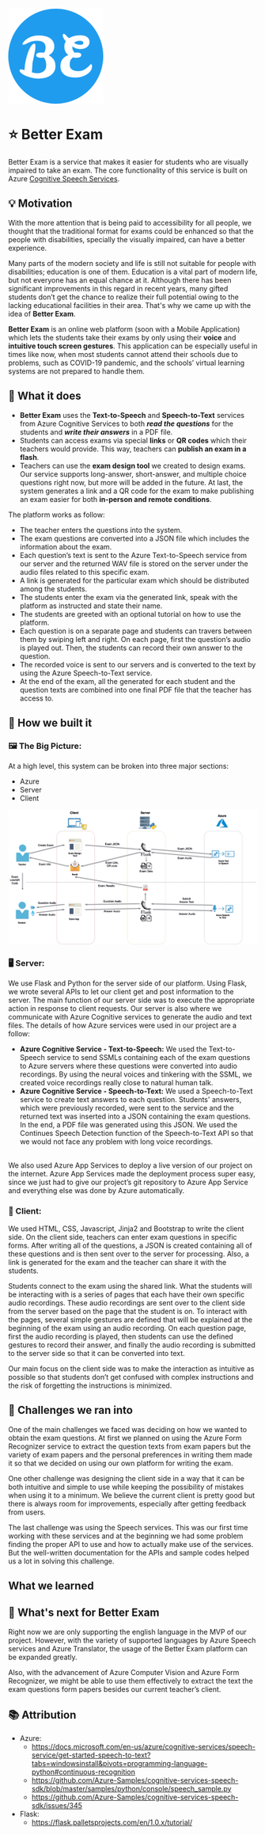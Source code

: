 ![logo](/app/static/asset/favicon/android-chrome-192x192.png)
# ⭐️ Better Exam
Better Exam is a service that makes it easier for students who are visually impaired to take an exam. The core functionality of this service is built on Azure [Cognitive Speech Services](https://azure.microsoft.com/en-us/services/cognitive-services/speech-services/). 


## 💡 Motivation
With the more attention that is being paid to accessibility for all people, we thought that the traditional format for exams could be enhanced so that the people with disabilities, specially the visually impaired, can have a better experience.

Many parts of the modern society and life is still not suitable for people with disabilities; education is one of them. Education is a vital part of modern life, but not everyone has an equal chance at it. Although there has been significant improvements in this regard in recent years, many gifted students don’t get the chance to realize their full potential owing to the lacking educational facilities in their area. That's why we came up with the idea of **Better Exam**.

**Better Exam** is an online web platform (soon with a Mobile Application) which lets the students take their exams by only using their **voice** and **intuitive touch screen gestures**. This application can be especially useful in times like now, when most students cannot attend their schools due to problems, such as COVID-19 pandemic, and the schools’ virtual learning systems are not prepared to handle them.

## 🚀 What it does
- **Better Exam** uses the **Text-to-Speech** and **Speech-to-Text** services from Azure Cognitive Services to both ***read the questions*** for the students and ***write their answers*** in a PDF file. 
- Students can access exams via special **links** or **QR codes** which their teachers would provide. This way, teachers can **publish an exam in a flash**.
- Teachers can use the **exam design tool** we created to design exams. Our service supports long-answer, short-answer, and multiple choice questions right now, but more will be added in the future. At last, the system generates a link and a QR code for the exam to make publishing an exam easier for both **in-person and remote conditions**.

The platform works as follow:
- The teacher enters the questions into the system.
- The exam questions are converted into a JSON file which includes the information about the exam.
- Each question’s text is sent to the Azure Text-to-Speech service from our server and the returned WAV file is stored on the server under the audio files related to this specific exam.
- A link is generated for the particular exam which should be distributed among the students.
- The students enter the exam via the generated link, speak with the platform as instructed and state their name.
- The students are greeted with an optional tutorial on how to use the platform.
- Each question is on a separate page and students can travers between them by swiping left and right. On each page, first the question’s audio is played out. Then, the students can record their own answer to the question.
- The recorded voice is sent to our servers and is converted to the text by using the Azure Speech-to-Text service.
- At the end of the exam, all the generated for each student and the question texts are combined into one final PDF file that the teacher has access to.

## 🔧 How we built it
### 🖼 The Big Picture:

At a high level, this system can be broken into three major sections:
- Azure
- Server
- Client

![architecture](/app/static/asset/image/arch.jpg)
### 🖥 Server:

We use Flask and Python for the server side of our platform. Using Flask, we wrote several APIs to let our client get and post information to the server. The main function of our server side was to execute the appropriate action in response to client requests. Our server is also where we communicate with Azure Cognitive services to generate the audio and text files. The details of how Azure services were used in our project are a follow:
* **Azure Cognitive Service - Text-to-Speech:** We used the Text-to-Speech service to send SSMLs containing each of the exam questions to Azure servers where these questions were converted into audio recordings. By using the neural voices and tinkering with the SSML, we created voice recordings really close to natural human talk. 
* **Azure Cognitive Service - Speech-to-Text:** We used a Speech-to-Text service to create text answers to each question. Students' answers, which were previously recorded, were sent to the service and the returned text was inserted into a JSON containing the exam questions.  In the end, a PDF file was generated using this JSON. We used the Continues Speech Detection function of the Speech-to-Text API so that we would not face any problem with long voice recordings.
<br/>
We also used Azure App Services to deploy a live version of our project on the internet. Azure App Services made the deployment process super easy, since we just had to give our project’s git repository to Azure App Service and everything else was done by Azure automatically. 


### 📱 Client:

We used HTML, CSS, Javascript, Jinja2 and Bootstrap to write the client side. On the client side, teachers can enter exam questions in specific forms. After writing all of the questions, a JSON is created containing all of these questions and is then sent over to the server for processing. Also, a link is generated for the exam and the teacher can share it with the students.<br/>

Students connect to the exam using the shared link. What the students will be interacting with is a series of pages that each have their own specific audio recordings. These audio recordings are sent over to the client side from the server based on the page that the student is on. To interact with the pages, several simple gestures are defined that will be explained at the beginning of the exam using an audio recording. On each question page, first the audio recording is played, then students can use the defined gestures to record their answer, and finally the audio recording is submitted to the server side so that it can be converted into text.<br/>

Our main focus on the client side was to make the interaction as intuitive as possible so that students don’t get confused with complex instructions and the risk of forgetting the instructions is minimized.
<br/>

## 🧗 Challenges we ran into
One of the main challenges we faced was deciding on how we wanted to obtain the exam questions. At first we planned on using the Azure Form Recognizer service to extract the question texts from exam papers but the variety of exam papers and the personal preferences in writing them made it so that we decided on using our own platform for writing the exam.<br/>

One other challenge was designing the client side in a way that it can be both intuitive and simple to use while keeping the possibility of mistakes when using it to a minimum. We believe the current client is pretty good but there is always room for improvements, especially after getting feedback from users.<br/>

The last challenge was using the Speech services. This was our first time working with these services and at the beginning we had some problem finding the proper API to use and how to actually make use of the services. But the well-written documentation for the APIs and sample codes helped us a lot in solving this challenge. <br/>


## What we learned

## 🎯 What's next for Better Exam
Right now we are only supporting the english language in the MVP of our project. However, with the variety of supported languages by Azure Speech services and Azure Translator, the usage of the Better Exam platform can be expanded greatly.<br/>

Also, with the advancement of Azure Computer Vision and Azure Form Recognizer, we might be able to use them effectively to extract the text the exam questions form papers besides our current teacher’s client.

## 📚 Attribution
- Azure:
  - https://docs.microsoft.com/en-us/azure/cognitive-services/speech-service/get-started-speech-to-text?tabs=windowsinstall&pivots=programming-language-python#continuous-recognition
  - https://github.com/Azure-Samples/cognitive-services-speech-sdk/blob/master/samples/python/console/speech_sample.py
  - https://github.com/Azure-Samples/cognitive-services-speech-sdk/issues/345
- Flask:
  - https://flask.palletsprojects.com/en/1.0.x/tutorial/


